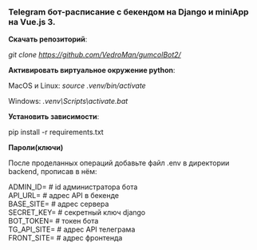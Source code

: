### Telegram бот-расписание c бекендом на Django и miniApp на Vue.js 3.

<b>Скачать репозиторий</b>:

<i>git clone https://github.com/VedroMan/gumcolBot2/</i>

<b>Активировать виртуальное окружение python</b>:

MacOS и Linux: <i>source .venv/bin/activate</i>

Windows: <i>.venv\Scripts\activate.bat</i>

<b>Установить зависимости</b>:

pip install -r requirements.txt

<b>Пароли(ключи)</b>

После проделанных операций добавьте файл .env в директории backend, прописав в нём:

ADMIN_ID= # id администратора бота<br>
API_URL= # адрес API в бекенде<br>
BASE_SITE= # адрес сервера<br>
SECRET_KEY= # секретный ключ django<br>
BOT_TOKEN= # токен бота<br>
TG_API_SITE= # адрес API телеграма<br>
FRONT_SITE= # адрес фронтенда<br>
